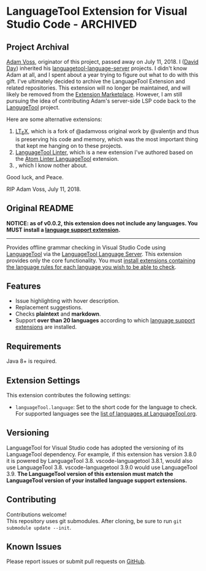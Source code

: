 # LanguageTool Extension for Visual Studio Code - ARCHIVED

## Project Archival

[Adam Voss](https://github.com/adamvoss), originator of this project, passed away on July 11, 2018. I ([David Day](https://github.com/davidlday)) inherited his [languagetool-language-server](https://github.com/languagetool-language-server) projects. I didn't know Adam at all, and I spent about a year trying to figure out what to do with this gift. I've ultimately decided to archive the LanguageTool Extension and related repositories. This extension will no longer be maintained, and will likely be removed from the [Extension Marketplace](https://marketplace.visualstudio.com/). However, I am still pursuing the idea of contributing Adam's server-side LSP code back to the [LangugeTool](https://github.com/languagetool-org/languagetool) project.

Here are some alternative extensions:

1. [LT<sub>E</sub>X](https://github.com/valentjn/vscode-ltex), which is a fork of @adamvoss original work by @valentjn and thus is preserving his code and memory, which was the most important thing that kept me hanging on to these projects.
1. [LanguageTool Linter](), which is a new extension I've authored based on the [Atom Linter LanguageTool]() extension.
1. [](https://marketplace.visualstudio.com/items?itemName=raymondcamden.languagetool), which I know nother about.

Good luck, and Peace.

RIP Adam Voss, July 11, 2018.

## Original README

**NOTICE: as of v0.0.2, this extension does not include any languages.  You MUST install a [language support extension][lang-exts].**
___
Provides offline grammar checking in Visual Studio Code using [LanguageTool](https://languagetool.org/) via the [LanguageTool Language Server](https://github.com/adamvoss/languagetool-languageserver).  This extension provides only the core functionality.  You must [install extensions containing the language rules for each language you wish to be able to check][lang-exts].

## Features
* Issue highlighting with hover description.
* Replacement suggestions.
* Checks **plaintext** and **markdown**.
* Support **over than 20 languages** according to which [language support extensions][lang-exts] are installed.

## Requirements
Java 8+ is required.

## Extension Settings

This extension contributes the following settings:

* `languageTool.language`: Set to the short code for the language to check.  For supported languages see the [list of languages at LanguageTool.org](https://languagetool.org/languages/).

## Versioning

LanguageTool for Visual Studio code has adopted the versioning of its LanguageTool dependency.  For example, if this extension has version 3.8.0 it is powered by LanguageTool 3.8.  vscode-languagetool 3.8.1, would also use LanguageTool 3.8.  vscode-languagetool 3.9.0 would use LanguageTool 3.9.  **The LanguageTool version of this extension must match the LanguageTool version of your installed language support extensions.**

## Contributing
Contributions welcome!  
This repository uses git submodules.  After cloning, be sure to run `git submodule update --init`.

## Known Issues
Please report issues or submit pull requests on [GitHub](https://github.com/adamvoss/vscode-languagetool).

[lang-exts]: https://marketplace.visualstudio.com/search?term=LanguageTool&target=VSCode
